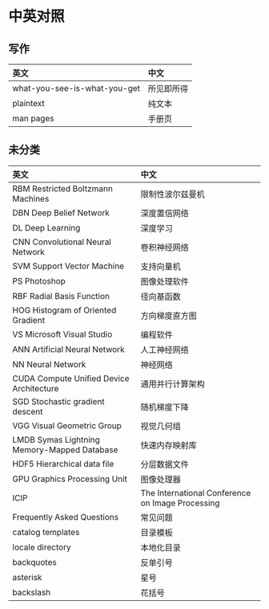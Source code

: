 # 中英对照

## 写作

英文|中文
:-|:-
what-you-see-is-what-you-get|所见即所得
plaintext|纯文本
man pages|手册页

## 未分类

英文|中文
:-|:-
RBM Restricted Boltzmann Machines |限制性波尔兹曼机
DBN Deep Belief Network |深度置信网络
DL Deep Learning |深度学习
CNN Convolutional Neural Network |卷积神经网络
SVM Support Vector Machine |支持向量机
PS Photoshop |图像处理软件
RBF Radial Basis Function |径向基函数
HOG Histogram of Oriented Gradient |方向梯度直方图
VS Microsoft Visual Studio |编程软件
ANN Artificial Neural Network |人工神经网络
NN Neural Network |神经网络
CUDA Compute Unified Device Architecture |通用并行计算架构
SGD Stochastic gradient descent |随机梯度下降
VGG Visual Geometric Group |视觉几何组
LMDB Symas Lightning Memory-Mapped Database |快速内存映射库
HDF5 Hierarchical data file |分层数据文件
GPU Graphics Processing Unit |图像处理器
ICIP |The International Conference on Image Processing
Frequently Asked Questions|常见问题
catalog templates|目录模板
locale directory|本地化目录
backquotes|反单引号
asterisk|星号
backslash|花括号
